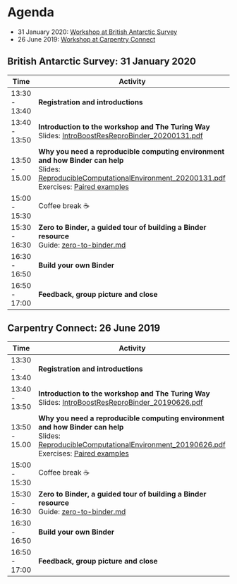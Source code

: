 # Agenda

* 31 January 2020: [Workshop at British Antarctic Survey](#british-antarctic-survey-31-january-2020)
* 26 June 2019: [Workshop at Carpentry Connect](#carpentry-connect-26-june-2019)

## British Antarctic Survey: 31 January 2020

| Time | Activity |
| ---- | -------- |
| 13:30 - 13:40 | **Registration and introductions** |
| 13:40 - 13:50 | **Introduction to the workshop and The Turing Way**<br>Slides: [IntroBoostResReproBinder_20200131.pdf](workshop-presentations/IntroBoostResReproBinder_20200131.pdf) |
| 13:50 - 15.00 | **Why you need a reproducible computing environment and how Binder can help**<br> Slides: [ReproducibleComputationalEnvironment_20200131.pdf](workshop-presentations/ReproducibleComputationalEnvironment_20200131.pdf)<br>Exercises: [Paired examples](paired_examples.md) |
| 15:00 - 15:30 | Coffee break :coffee: |
| 15:30 - 16:30 | **Zero to Binder, a guided tour of building a Binder resource**<br>Guide: [zero-to-binder.md](workshop-presentations\zero-to-binder.md) |
| 16:30 - 16:50 | **Build your own Binder** |
| 16:50 - 17:00 | **Feedback, group picture and close** |

## Carpentry Connect: 26 June 2019

| Time | Activity |
| ---- | -------- |
| 13:30 - 13:40 | **Registration and introductions** |
| 13:40 - 13:50 | **Introduction to the workshop and The Turing Way**<br>Slides: [IntroBoostResReproBinder_20190626.pdf](workshop-presentations/IntroBoostResReproBinder_20190626.pdf) |
| 13:50 - 15.00 | **Why you need a reproducible computing environment and how Binder can help**<br> Slides: [ReproducibleComputationalEnvironment_20190626.pdf](workshop-presentations/ReproducibleComputationalEnvironment_20190626.pdf)<br>Exercises: [Paired examples](paired_examples.md) |
| 15:00 - 15:30 | Coffee break :coffee: |
| 15:30 - 16:30 | **Zero to Binder, a guided tour of building a Binder resource**<br>Guide: [zero-to-binder.md](workshop-presentations/zero-to-binder.md) |
| 16:30 - 16:50 | **Build your own Binder** |
| 16:50 - 17:00 | **Feedback, group picture and close** |
